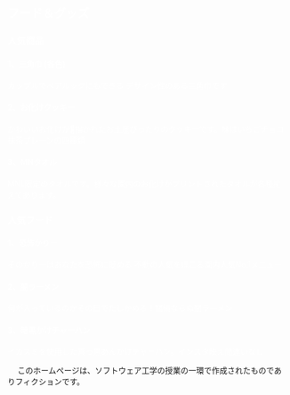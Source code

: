 <html>
  
  <link rel="stylesheet" type="text/css" href="foodsgoods.css">
  
  <body>
  
 <span style="color:#ffffff;">

## フード＆グッズ

### 人気商品

#### 1、三角巾 (各色)
カップルでペアルックにもできる
デザイン性のある三角巾です
#### 2、お化けクッキー
かわいいお化けが👻描かれたお土産ぴったりのクッキーです。味はいちごチョコ抹茶プレーンの四種類
#### 3、MNタオル
MNL限定のタオルです。様々な園内のお化けがプリントされたタオルが各種揃えてあります。

### 人気フード

#### 1、恐怖かりー
そのかりーはあなたを恐怖に貶める
不動の人気をほこる園内人気No.1メニュー
#### 2、闇ラーメン
何が入っているのかその目でたしかめろ！闇鍋ならぬ闇ラーメン
#### 3、暗黒かけチャーハン
イカスミを使用した真っ黒あんかけチャーハン。インスタ映え間違いなし

</span>
  
  <div id="footer"> 
  
　 このホームページは、ソフトウェア工学の授業の一環で作成されたものでありフィクションです。
  
  </div>
   
  </body>
  
</html>

